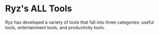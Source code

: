 # Ryz's ALL Tools

Ryz has developed a variety of tools that fall into three categories: useful tools, entertainment tools, and productivity tools.
